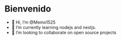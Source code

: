 
<h1> Bienvenido </h1>

- 👋 Hi, I’m @Memo1525
- 🌱 I’m currently learning nodejs and nestjs.
- 💞️ I’m looking to collaborate on open source projects



